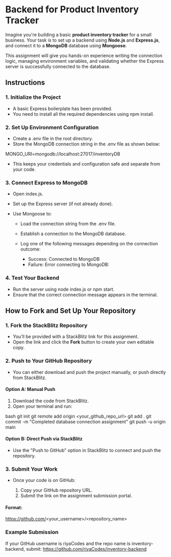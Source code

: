 # Backend for Product Inventory Tracker

Imagine you're building a basic **product inventory tracker** for a small business. Your task is to set up a backend using **Node.js** and **Express.js**, and connect it to a **MongoDB** database using **Mongoose**.

This assignment will give you hands-on experience writing the connection logic, managing environment variables, and validating whether the Express server is successfully connected to the database.

## Instructions

### 1. Initialize the Project

- A basic Express boilerplate has been provided.
- You need to install all the required dependencies using npm install.
  
### 2. Set Up Environment Configuration

- Create a .env file in the root directory.
- Store the MongoDB connection string in the .env file as shown below:

MONGO_URI=mongodb://localhost:27017/inventoryDB

- This keeps your credentials and configuration safe and separate from your code.

### 3. Connect Express to MongoDB

- Open index.js.
- Set up the Express server (if not already done).
- Use Mongoose to:

  - Load the connection string from the .env file.
  - Establish a connection to the MongoDB database.
  - Log one of the following messages depending on the connection outcome:

    - Success:
      Connected to MongoDB
    - Failure:
      Error connecting to MongoDB: <error details>

### 4. Test Your Backend

- Run the server using node index.js or npm start.
- Ensure that the correct connection message appears in the terminal.

## How to Fork and Set Up Your Repository

### 1. Fork the StackBlitz Repository

- You’ll be provided with a StackBlitz link for this assignment.
- Open the link and click the **Fork** button to create your own editable copy.

### 2. Push to Your GitHub Repository

- You can either download and push the project manually, or push directly from StackBlitz.

#### Option A: Manual Push

1. Download the code from StackBlitz.
2. Open your terminal and run:

bash
git init
git remote add origin <your_github_repo_url>
git add .
git commit -m "Completed database connection assignment"
git push -u origin main

#### Option B: Direct Push via StackBlitz

- Use the "Push to GitHub" option in StackBlitz to connect and push the repository.

### 3. Submit Your Work

- Once your code is on GitHub:

  1. Copy your GitHub repository URL.
  2. Submit the link on the assignment submission portal.

#### Format:

https://github.com/<your_username>/<repository_name>

### Example Submission

If your GitHub username is riyaCodes and the repo name is inventory-backend, submit:
https://github.com/riyaCodes/inventory-backend
